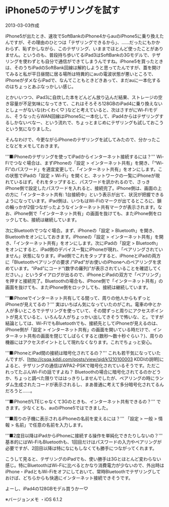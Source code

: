 # iPhone5のテザリングを試す

2013-03-03作成

iPhone5が出たとき、速攻でSoftBankのiPhone4からauのiPhone5に乗り換えたんですが、その理由のひとつは「テザリングできるから」、……だったにもかかわらず、恥ずかしながら、このテザリング、いままでほとんど使ったことがありません。というのも、普段持ち歩いてるiPad3はSoftBankの3Gモデルで、テザリングを使わずとも自分で通信ができてしまうんですね。iPhone5を買ったときは、そのうちiPadのSoftBank回線は解約しようと思ってたんですが、蓋を開けてみると私が平日昼間に居る場所は特異的にauの電波状態が悪いところで、iPhoneがダメならiPadで、なんてこともときどきあって、まだauに一本化するのはちょっとあぶなっかしい感じ。

とかいいつつ、iPad3に自炊した本をどんどん放り込んだ結果、ストレージの空き容量が不足気味になってきて、これはそろそろ128GBのiPad4に乗り換えないとしょーがないな(わくわく♡ )などと考えていると、次はさすがにWi-Fiモデル、そうなったらWAN回線はiPhone5に一本化して、iPad4からはテザリングするしかないべなー、という流れで、ちょっとまじめにテザリングも試しておこうという気になりました。

そんなわけで、今更ながらiPhoneのテザリングを試してみたので、分かったことなどをメモしておきます。

'''■iPhoneのテザリングを使ってiPadからインターネット接続するには？'''
Wi-Fiでつなぐ場合は、まずiPhoneの「設定 > インターネット共有」を開き、「“Wi-Fi”のパスワード」を適宜変更して、「インターネット共有」をオンにします。この状態でiPadの「設定 > Wi-Fi」を開くと、ネットワークの一覧にiPhoneが現れているはず。それをタップすると、パスワードを訊かれるので、さっきiPhone側で設定したパスワードを入れると、接続完了。iPhone側は、画面の上の方に「インターネット共有: 1台接続中」という表示が出て、状況が把握できるようになっています。iPad側は、いつもはWi-Fiのマークが出てるところに、鎖の輪っかが2個つながったようなインターネット共有マークが表示されます。なお、iPhone側で「インターネット共有」の画面を抜けても、またiPhone側をロックしても、接続は継続しています。

次にBluetoothでつなぐ場合。まず、iPhoneの「設定 > Bluetooth」を開き、Bluetoothをオンにしておきます。iPhoneの「設定 > インターネット共有」を開き、「インターネット共有」をオンにします。次にiPadの「設定 > Bluetooth」をオンにすると、iPad側のデバイス一覧にiPhoneが現れ、「ペアリングされていません」状態になります。iPad側でこれをタップすると、iPhoneとiPadの両方に「Bluetoothペアリングの要求 /“iPad”がお使いのiPhoneへのペアリングを求めています。“iPad”にコード“(数字の羅列)”が表示されていることを確認してください。」というダイアログが出るので、iPhoneとiPadの双方で「ペアリング」を押すと接続完了。Bluetoothの場合も、iPhone側で「インターネット共有」の画面を抜けても、またiPhone側をロックしても、接続は継続しています。

'''■iPhoneでインターネット共有してる間って、周りの他人からもずっとiPhoneが見えてるの？'''
実はいちばん気になっていたのがこれ。電車の中とか人が多いところでテザリングを使っていて、その間ずっと周りにアクセスポイントが見えていると、いろんな人がちょっかい出してきそうで怖いな、と。ですが結論としては、Wi-FiでもBluetoothでも、接続先としてiPhoneが見えるのは、iPhone側が「設定 > インターネット共有」の画面を開いている時だけで、インターネット共有の画面を閉じてしばらくすると(数秒～数十秒ぐらい？)、周りの機器にはアクセスポイントとして現れなくなります。これでちょっと安心。

'''■iPhoneとiPad間の接続は暗号化されてるの？'''
これも若干気になっていたんですが、[http://csqa.kddi.com/posts/view/qid/k1210100003 KDDIの説明]によると、テザリングの通信はWPA2-PSKで暗号化されているそうです。ただこれってたぶんWi-Fiの話ですよね？ Bluetoothの場合に暗号化されてるのかどうか、ちょっと調べた限りでははっきりしませんでしたが、ペアリングの時にランダム生成されたコードが表示されるし、まあ普通に考えて多分暗号化されてるんだろうと……。

'''■iPhoneがLTEじゃなくて3Gのときも、インターネット共有できるの？'''
できます。少なくとも、auのiPhone5ではできました。

'''■周りの子機に表示されるiPhoneの名前を変えるには？'''
「設定 > 一般 > 情報 > 名前」で任意の名前を入力します。

'''■2度目以降はiPadからiPhoneに接続する操作を単純化できたりしないの？'''
基本的にはWi-FiもBluetoothも、1回目だけはパスワードの入力やペアリングが必要ですが、2回目以降は特になにもしなくても勝手につながってくれます。

こうして見ると、テザリングのiPadでも、使い勝手は3Gとほとんど変わらない感じ。特にBluetoothはWi-Fiに比べるとかなり消費電力が少ないので、外出時はiPhone・iPadともWi-Fiをオフにしておいて、常時Bluetoothでテザリングしておけば、どちらからも快適にインターネット接続できそうです。

よーし、iPad4の128GBモデル買うかー♡

※バージョンメモ
・iOS 6.1.2
